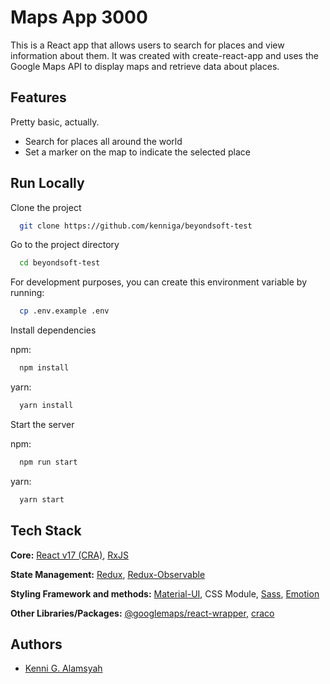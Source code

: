 
# Maps App 3000

This is a React app that allows users to search for places and view information about them. It was created with create-react-app and uses the Google Maps API to display maps and retrieve data about places.




## Features

Pretty basic, actually.
- Search for places all around the world
- Set a marker on the map to indicate the selected place



## Run Locally

Clone the project

```bash
  git clone https://github.com/kenniga/beyondsoft-test
```

Go to the project directory

```bash
  cd beyondsoft-test
```
For development purposes, you can create this environment variable by running:

```bash
  cp .env.example .env
```
Install dependencies

npm:
```bash
  npm install
```
yarn:
```bash
  yarn install
```

Start the server

npm:
```bash
  npm run start
```
yarn:
```bash
  yarn start
```


## Tech Stack

**Core:** [React v17 (CRA)](https://create-react-app.dev/), [RxJS](https://rxjs-dev.firebaseapp.com/guide/overview)

**State Management:** [Redux](https://redux.js.org/), [Redux-Observable](https://redux-observable.js.org/)

**Styling Framework and methods:** [Material-UI](https://mui.com/material-ui/getting-started/overview/), CSS Module, [Sass](https://sass-lang.com/), [Emotion](https://emotion.sh/docs/introduction)

**Other Libraries/Packages:** [@googlemaps/react-wrapper](https://github.com/googlemaps/react-wrapper), [craco](https://craco.js.org/)



## Authors

- [Kenni G. Alamsyah](https://www.github.com/kenniga)

